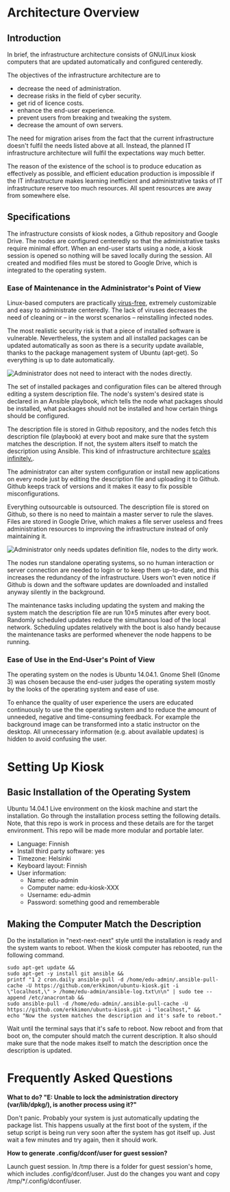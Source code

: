 # Architecture Overview
## Introduction

In brief, the infrastructure architecture consists of GNU/Linux kiosk computers that are updated automatically and configured centeredly.

The objectives of the infrastructure architecture are to
* decrease the need of administration.
* decrease risks in the field of cyber security.
* get rid of licence costs.
* enhance the end-user experience.
* prevent users from breaking and tweaking the system.
* decrease the amount of own servers.

The need for migration arises from the fact that the current infrastructure doesn't fulfil the needs listed above at all. Instead, the planned IT infrastructure architecture will fulfil the expectations way much better.

The reason of the existence of the school is to produce education as effectively as possible, and efficient education production is impossible if the IT infrastructure makes learning inefficient and administrative tasks of IT infrastructure reserve too much resources. All spent resources are away from somewhere else.

## Specifications

The infrastructure consists of kiosk nodes, a Github repository and Google Drive. The nodes are configured centeredly so that the administrative tasks require minimal effort. When an end-user starts using a node, a kiosk session is opened so nothing will be saved locally during the session. All created and modified files must be stored to Google Drive, which is integrated to the operating system.

### Ease of Maintenance in the Administrator's Point of View

Linux-based computers are practically [virus-free](http://librenix.com/?inode=21), extremely customizable and easy to administrate centeredly. The lack of viruses decreases the need of cleaning or – in the worst scenarios – reinstalling infected nodes. 

The most realistic security risk is that a piece of installed software is vulnerable. Nevertheless, the system and all installed packages can be updated automatically as soon as there is a security update available, thanks to the package management system of Ubuntu (apt-get). So everything is up to date automatically.

![Administrator does not need to interact with the nodes directly.](/../master/documentation/architecture.png?raw=true "Administrator doesn't need to interact with the nodes directly.")

The set of installed packages and configuration files can be altered through editing a system description file. The node's system's desired state is declared in an Ansible playbook, which tells the node what packages should be installed, what packages should not be installed and how certain things should be configured. 

The description file is stored in Github repository, and the nodes fetch this description file (playbook) at every boot and make sure that the system matches the description. If not, the system alters itself to match the description using Ansible. This kind of infrastructure architecture [scales infinitely.](http://docs.ansible.com/playbooks_intro.html).

The administrator can alter system configuration or install new applications on every node just by editing the description file and uploading it to Github. Github keeps track of versions and it makes it easy to fix possible misconfigurations.

Everything outsourcable is outsourced. The description file is stored on Github, so there is no need to maintain a master server to rule the slaves. Files are stored in Google Drive, which makes a file server useless and frees administration resources to improving the infrastructure instead of only maintaining it.

![Administrator only needs updates definition file, nodes to the dirty work.](/../master/documentation/kiosk-altering-process.png?raw=true "Administrator only needs updates definition file, nodes to the dirty work.")

The nodes run standalone operating systems, so no human interaction or server connection are needed to login or to keep them up-to-date, and this increases the redundancy of the infrastructure. Users won't even notice if Github is down and the software updates are downloaded and installed anyway silently in the background. 

The maintenance tasks including updating the system and making the system match the description file are run 10±5 minutes after every boot. Randomly scheduled updates reduce the simultanous load of the local network. Scheduling updates relatively with the boot is also handy because the maintenance tasks are performed whenever the node happens to be running.

### Ease of Use in the End-User's Point of View

The operating system on the nodes is Ubuntu 14.04.1. Gnome Shell (Gnome 3) was chosen because the end-user judges the operating system mostly by the looks of the operating system and ease of use. 

To enhance the quality of user experience the users are educated continuously to use the the operating system and to reduce the amount of unneeded, negative and time-consuming feedback. For example the background image can be transformed into a static instructor on the desktop. All unnecessary information (e.g. about available  updates) is hidden to avoid confusing the user.

# Setting Up Kiosk

## Basic Installation of the Operating System

Ubuntu 14.04.1 Live environment on the kiosk machine and start the installation. Go through the installation process setting the following details. Note, that this repo is work in process and these details are for the target environment. This repo will be made more modular and portable later.
- Language: Finnish
- Install third party software: yes
- Timezone: Helsinki
- Keyboard layout: Finnish 
- User information:
  - Name: edu-admin
  - Computer name: edu-kiosk-XXX
  - Username: edu-admin
  - Password: something good and rememberable

## Making the Computer Match the Description

Do the installation in "next-next-next" style until the installation is ready and the system wants to reboot. When the kiosk computer has rebooted, run the following command. 
```
sudo apt-get update &&
sudo apt-get -y install git ansible &&
printf "1 2 cron.daily ansible-pull -d /home/edu-admin/.ansible-pull-cache -U https://github.com/erkkimon/ubuntu-kiosk.git -i \"localhost,\" > /home/edu-admin/ansible-log.txt\n\n" | sudo tee --append /etc/anacrontab &&
sudo ansible-pull -d /home/edu-admin/.ansible-pull-cache -U https://github.com/erkkimon/ubuntu-kiosk.git -i "localhost," &&
echo "Now the system matches the description and it's safe to reboot."
```

Wait until the terminal says that it's safe to reboot. Now reboot and from that boot on, the computer should match the current description. It also should make sure that the node makes itself to match the description once the description is updated.

# Frequently Asked Questions

**What to do? "E: Unable to lock the administration directory (var/lib/dpkg/), is another process using it?"**

Don't panic. Probably your system is just automatically updating the package list. This happens usually at the first boot of the system, if the setup script is being run very soon after the system has got itself up. Just wait a few minutes and try again, then it should work.

**How to generate .config/dconf/user for guest session?**

Launch guest session. In /tmp there is a folder for guest session's home, which includes .config/dconf/user. Just do the changes you want and copy /tmp/*/.config/dconf/user.

